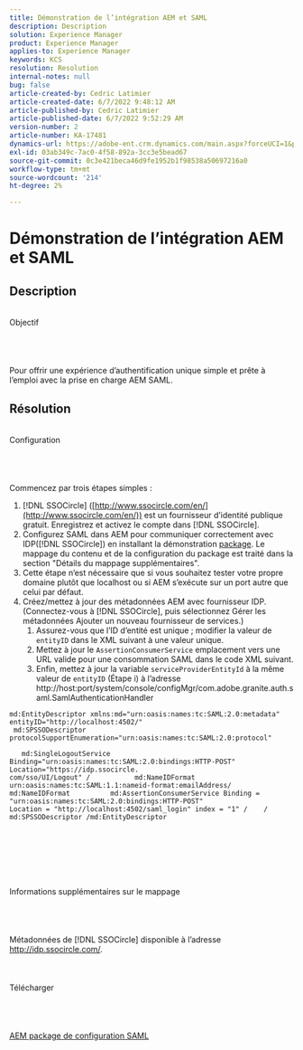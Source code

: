```yaml
---
title: Démonstration de l’intégration AEM et SAML
description: Description
solution: Experience Manager
product: Experience Manager
applies-to: Experience Manager
keywords: KCS
resolution: Resolution
internal-notes: null
bug: false
article-created-by: Cedric Latimier
article-created-date: 6/7/2022 9:48:12 AM
article-published-by: Cedric Latimier
article-published-date: 6/7/2022 9:52:29 AM
version-number: 2
article-number: KA-17481
dynamics-url: https://adobe-ent.crm.dynamics.com/main.aspx?forceUCI=1&pagetype=entityrecord&etn=knowledgearticle&id=3c8a2cf0-46e6-ec11-bb3c-000d3a3b17fa
exl-id: 03ab349c-7ac0-4f58-892a-3cc3e5bead67
source-git-commit: 0c3e421beca46d9fe1952b1f98538a50697216a0
workflow-type: tm+mt
source-wordcount: '214'
ht-degree: 2%

---
```


# Démonstration de l’intégration AEM et SAML

## Description

<br>    Objectif<br><br><br><br>\
Pour offrir une expérience d’authentification unique simple et prête à l’emploi avec la prise en charge AEM SAML.


## Résolution

<br>Configuration<br><br><br><br>\
Commencez par trois étapes simples :

1. [!DNL SSOCircle] ([http://www.ssocircle.com/en/](http://www.ssocircle.com/en/)) est un fournisseur d’identité publique gratuit. Enregistrez et activez le compte dans [!DNL SSOCircle].
2. Configurez SAML dans AEM pour communiquer correctement avec IDP([!DNL SSOCircle]) en installant la démonstration [package](https://files.acrobat.com/a/preview/d0017bf5-c35a-483e-80a0-d6bfb0526299). Le mappage du contenu et de la configuration du package est traité dans la section &quot;Détails du mappage supplémentaires&quot;.
3. Cette étape n’est nécessaire que si vous souhaitez tester votre propre domaine plutôt que localhost ou si AEM s’exécute sur un port autre que celui par défaut.
4. Créez/mettez à jour des métadonnées AEM avec fournisseur IDP.  (Connectez-vous à [!DNL SSOCircle], puis sélectionnez Gérer les métadonnées Ajouter un nouveau fournisseur de services.) 
   1. Assurez-vous que l’ID d’entité est unique ; modifier la valeur de `entityID` dans le XML suivant à une valeur unique.
   2. Mettez à jour le `AssertionConsumerService` emplacement vers une URL valide pour une consommation SAML dans le code XML suivant.
   3. Enfin, mettez à jour la variable `serviceProviderEntityId` à la même valeur de `entityID` (Étape i) à l’adresse http://host:port/system/console/configMgr/com.adobe.granite.auth.saml.SamlAuthenticationHandler


```
md:EntityDescriptor xmlns:md="urn:oasis:names:tc:SAML:2.0:metadata" entityID="http://localhost:4502/"   
 md:SPSSODescriptor protocolSupportEnumeration="urn:oasis:names:tc:SAML:2.0:protocol"         
   md:SingleLogoutService Binding="urn:oasis:names:tc:SAML:2.0:bindings:HTTP-POST" Location="https://idp.ssocircle.
com/sso/UI/Logout" /           md:NameIDFormat urn:oasis:names:tc:SAML:1.1:nameid-format:emailAddress/ 
md:NameIDFormat          md:AssertionConsumerService Binding = "urn:oasis:names:tc:SAML:2.0:bindings:HTTP-POST" 
Location = "http://localhost:4502/saml_login" index = "1" /    / md:SPSSODescriptor /md:EntityDescriptor 
```

<br><br><br><br><br><br>    Informations supplémentaires sur le mappage<br><br><br><br>\
Métadonnées de [!DNL SSOCircle] disponible à l’adresse http://idp.ssocircle.com/.
<br><br><br><br>    Télécharger<br><br><br><br>\
[AEM package de configuration SAML](https://files.acrobat.com/a/preview/d0017bf5-c35a-483e-80a0-d6bfb0526299)
